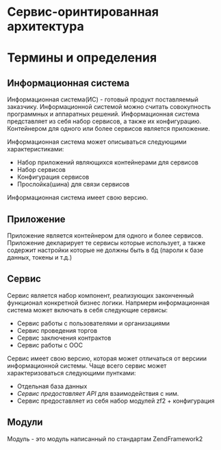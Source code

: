 # Сервис-оринтированная архитектура

# Термины и определения

## Информационная система

Информационная система(ИС) - готовый продукт поставляемый заказчику. Информационной системой можно считать совокупность 
программных и аппаратных решений. Информационная система представляет из себя набор сервисов,  а также их конфигурацию.
Контейнером для одного или более сервисов является приложение.

Информационная система может описываться следующими характеристиками: 

- Набор приложений являющихся контейнерами для сервисов
- Набор сервисов
- Конфигурация сервисов
- Прослойка(шина) для связи сервисов

Информационная система имеет свою версию.

## Приложение

Приложение является контейнером для одного и более сервисов. Приложение
декларирует те сервисы которые использует, а также содержит настройки
которые не должны быть в бд (пароли к базе данных, токены и т.д.)


## Сервис

Сервис является набор компонент, реализующих законченный функционал конкретной бизнес логики. Напрмерм информационная
система может включать в себя следующие сервисы:

- Сервис работы с пользователями и организациями
- Сервис проведения торгов
- Сервис заключения контрактов
- Сервис работы с ООС

Сервис имеет свою версию, которая может отличаться от версиии информационной системы.
Чаще всего сервис может характеризоваться следующими пунтками:

- Отдельная база данных
- *Сервис предоставляет API* для взаимодействия с ним.
- Сервис предоставляет из себя набор модулей zf2 + конфигурация

## Модули

Модуль - это модуль написанный по стандартам ZendFramework2




